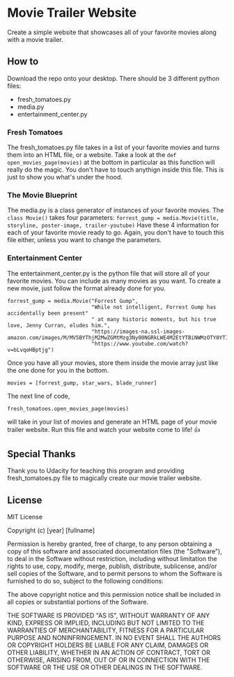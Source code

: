 # Movie Trailer Website
Create a simple website that showcases all of your favorite movies along with a movie trailer.

## How to
Download the repo onto your desktop. There should be 3 different python files:
- fresh_tomatoes.py
- media.py
- entertainment_center.py

### Fresh Tomatoes
The fresh_tomatoes.py file takes in a list of your favorite movies and turns them into an HTML file, or a website. Take a look at the `def open_movies_page(movies)` at the bottom in particular as this function will really do the magic. You don't have to touch anythign inside this file. This is just to show you what's under the hood.

### The Movie Blueprint
The media.py is a class generator of instances of your favorite movies. The `class Movie()` takes four parameters:
`forrest_gump = media.Movie(title, storyline, poster-image, trailer-youtube)`
Have these 4 information for each of your favorite movie ready to go. Again, you don't have to touch this file either, unless you want to change the parameters.

### Entertainment Center
The entertainment_center.py is the python file that will store all of your favorite movies. You can include as many movies as you want. To create a new movie, just follow the format already done for you.
```
forrest_gump = media.Movie("Forrest Gump",
                           "While not intelligent, Forrest Gump has accidentally been present"
                           " at many historic moments, but his true love, Jenny Curran, eludes him.",
                           "https://images-na.ssl-images-amazon.com/images/M/MV5BYThjM2MwZGMtMzg3Ny00NGRkLWE4M2EtYTBiNWMzOTY0YTI4XkEyXkFqcGdeQXVyNDYyMDk5MTU@._V1_SY1000_CR0,0,757,1000_AL_.jpg",
                           "https://www.youtube.com/watch?v=bLvqoHBptjg")
```
Once you have all your movies, store them inside the movie array just like the one done for you in the bottom.
```
movies = [forrest_gump, star_wars, blade_runner]
```
The next line of code,
```
fresh_tomatoes.open_movies_page(movies)
```
will take in your list of movies and generate an HTML page of your movie trailer website. Run this file and watch your website come to life! :+1:

## Special Thanks
Thank you to Udacity for teaching this program and providing fresh_tomatoes.py file to magically create our movie trailer website.

## License
MIT License

Copyright (c) [year] [fullname]

Permission is hereby granted, free of charge, to any person obtaining a copy
of this software and associated documentation files (the "Software"), to deal
in the Software without restriction, including without limitation the rights
to use, copy, modify, merge, publish, distribute, sublicense, and/or sell
copies of the Software, and to permit persons to whom the Software is
furnished to do so, subject to the following conditions:

The above copyright notice and this permission notice shall be included in all
copies or substantial portions of the Software.

THE SOFTWARE IS PROVIDED "AS IS", WITHOUT WARRANTY OF ANY KIND, EXPRESS OR
IMPLIED, INCLUDING BUT NOT LIMITED TO THE WARRANTIES OF MERCHANTABILITY,
FITNESS FOR A PARTICULAR PURPOSE AND NONINFRINGEMENT. IN NO EVENT SHALL THE
AUTHORS OR COPYRIGHT HOLDERS BE LIABLE FOR ANY CLAIM, DAMAGES OR OTHER
LIABILITY, WHETHER IN AN ACTION OF CONTRACT, TORT OR OTHERWISE, ARISING FROM,
OUT OF OR IN CONNECTION WITH THE SOFTWARE OR THE USE OR OTHER DEALINGS IN THE
SOFTWARE.








